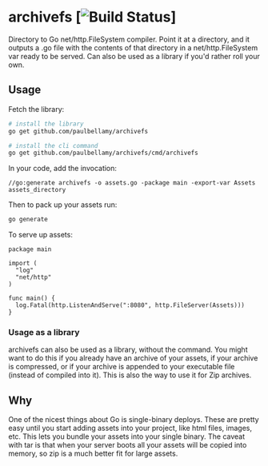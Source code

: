 # archivefs [![Build Status](https://travis-ci.org/paulbellamy/archivefs.svg)]

Directory to Go net/http.FileSystem compiler. Point it at a directory, and it outputs a .go file with the contents of that directory in a net/http.FileSystem var ready to be served. Can also be used as a library if you'd rather roll your own.

## Usage

Fetch the library:

```bash
# install the library
go get github.com/paulbellamy/archivefs

# install the cli command
go get github.com/paulbellamy/archivefs/cmd/archivefs
```

In your code, add the invocation:

```golang
//go:generate archivefs -o assets.go -package main -export-var Assets assets_directory
```

Then to pack up your assets run:

```bash
go generate
```

To serve up assets:

```golang
package main

import (
  "log"
  "net/http"
)

func main() {
  log.Fatal(http.ListenAndServe(":8080", http.FileServer(Assets)))
}
```

### Usage as a library

archivefs can also be used as a library, without the command. You might want to do this if you already have an archive of your assets, if your archive is compressed, or if your archive is appended to your executable file (instead of compiled into it). This is also the way to use it for Zip archives.

## Why

One of the nicest things about Go is single-binary deploys. These are pretty easy until you start adding assets into your project, like html files, images, etc. This lets you bundle your assets into your single binary. The caveat with tar is that when your server boots all your assets will be copied into memory, so zip is a much better fit for large assets.
